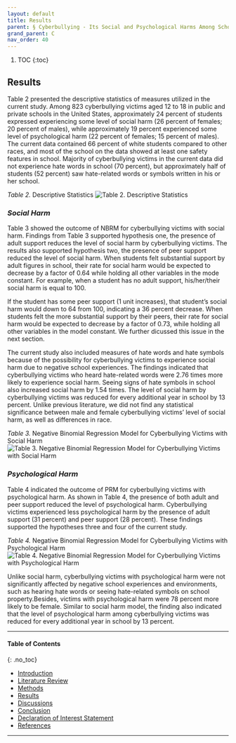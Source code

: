 ```yaml
---
layout: default
title: Results  
parent: § Cyberbullying - Its Social and Psychological Harms Among Schoolers 
grand_parent: C 
nav_order: 40 
---
```

<style>
.dont-break-out {
  /* These are technically the same, but use both */
  overflow-wrap: break-word;
  word-wrap: break-word;

  -ms-word-break: break-all;
  /* This is the dangerous one in WebKit, as it breaks things wherever */
  word-break: break-all;
  /* Instead use this non-standard one: */
  word-break: break-word;
}

.youtube-container {
    position: relative;
    width: 100%;
    height: 0;
    padding-bottom: 56.25%;
}
.youtube-video {
    position: absolute;
    top: 0;
    left: 0;
    width: 100%;
    height: 100%;
}
</style>

<div class="dont-break-out" markdown="1">


1. TOC
{:toc}

## Results
Table 2 presented the descriptive statistics of measures utilized in the current study. Among 823 cyberbullying victims aged 12 to 18 in public and private schools in the United States, approximately 24 percent of students expressed experiencing some level of social harm (26 percent of females; 20 percent of males), while approximately 19 percent experienced some level of psychological harm (22 percent of females; 15 percent of males). The current data contained 66 percent of white students compared to other races, and most of the school on the data showed at least one safety features in school. Majority of cyberbullying victims in the current data did not experience hate words in school (70 percent), but approximately half of students (52 percent) saw hate-related words or symbols written in his or her school.

*Table 2.* Descriptive Statistics
![Table 2. Descriptive Statistics](https://statics.bsafes.com/images/papers/cyberbullying-its-social-and-psychological-harms-among-schoolers-table-2.png)

### *Social Harm*
Table 3 showed the outcome of NBRM for cyberbullying victims with social harm. Findings from Table 3 supported hypothesis one, the presence of adult support reduces the level of social harm by cyberbullying victims. The results also supported hypothesis two, the presence of peer support reduced the level of social harm. When students felt substantial support by adult figures in school, their rate for social harm would be expected to decrease by a factor of 0.64 while holding all other variables in the mode constant. For example, when a student has no adult support, his/her/their social harm is equal to 100.

If the student has some peer support (1 unit increases), that student’s social harm would down to 64 from 100, indicating a 36 percent decrease. When students felt the more substantial support by their peers, their rate for social harm would be expected to decrease by a factor of 0.73, while holding all other variables in the model constant. We further dicussed this issue in the next section.

The current study also included measures of hate words and hate symbols because of the possibility for cyberbullying victims to experience social harm due to negative school experiences. The findings indicated that cyberbullying victims who heard hate-related words were 2.76 times more likely to experience social harm. Seeing signs of hate symbols in school also increased social harm by 1.54 times. The level of social harm by cyberbullying victims was reduced for every additional year in school by 13 percent. Unlike previous literature, we did not find any statistical significance between male and female cyberbullying victims’ level of social harm, as well as differences in race.


*Table 3.* Negative Binomial Regression Model for Cyberbullying Victims with Social Harm
![Table 3. Negative Binomial Regression Model for Cyberbullying Victims with Social Harm](https://statics.bsafes.com/images/papers/cyberbullying-its-social-and-psychological-harms-among-schoolers-table-3.png)

### *Psychological Harm*

Table 4 indicated the outcome of PRM for cyberbullying victims with psychological harm. As shown in Table 4, the presence of both adult and peer support reduced the level of psychological harm. Cyberbullying victims experienced less psychological harm by the presence of adult support (31 percent) and peer support (28 percent). These findings supported the hypotheses three and four of the current study.

*Table 4.* Negative Binomial Regression Model for Cyberbullying Victims with Psychological Harm
![Table 4. Negative Binomial Regression Model for Cyberbullying Victims with Psychological Harm](https://statics.bsafes.com/images/papers/cyberbullying-its-social-and-psychological-harms-among-schoolers-table-4.png)

Unlike social harm, cyberbullying victims with psychological harm were not significantly affected by negative school experiences and environments, such as hearing hate words or seeing hate-related symbols on school property.Besides, victims with psychological harm were 78 percent more likely to be female. Similar to social harm model, the finding also indicated that the level of psychological harm among cyberbullying victims was reduced for every additional year in school by 13 percent.

***

#### Table of Contents
{: .no_toc}

<ul><li> <a href="/docs/C/cyberbullying-its-social-and-psychological-harms-among-schoolers-1/">Introduction</a></li><li> <a href="/docs/C/cyberbullying-its-social-and-psychological-harms-among-schoolers-2/">Literature Review</a></li><li> <a href="/docs/C/cyberbullying-its-social-and-psychological-harms-among-schoolers-3/">Methods</a></li><li> <a href="/docs/C/cyberbullying-its-social-and-psychological-harms-among-schoolers-4/">Results</a></li><li> <a href="/docs/C/cyberbullying-its-social-and-psychological-harms-among-schoolers-5/">Discussions</a></li><li> <a href="/docs/C/cyberbullying-its-social-and-psychological-harms-among-schoolers-6/">Conclusion</a></li><li> <a href="/docs/C/cyberbullying-its-social-and-psychological-harms-among-schoolers-7/">Declaration of Interest Statement</a></li><li> <a href="/docs/C/cyberbullying-its-social-and-psychological-harms-among-schoolers-8/">References</a></li></ul>

***


</div>
